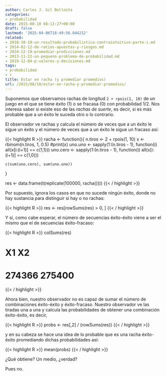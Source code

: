 ```yaml
---
author: Carlos J. Gil Bellosta
categories:
- probabilidad
date: 2015-08-10 08:13:27+00:00
draft: false
lastmod: '2025-04-06T18:49:56.044212'
related:
- 2018-10-10-un-resultado-probabilistico-contraintuitivo-parte-i.md
- 2014-02-12-de-ratios-apuestas-y-riesgos.md
- 2024-12-19-promediar-predicciones.md
- 2013-11-22-un-pequeno-problema-de-probabilidad.md
- 2019-12-04-p-valores-y-decisiones.md
tags:
- probabilidad
- r
title: Estar en racha (y promediar promedios)
url: /2015/08/10/estar-en-racha-y-promediar-promedios/
---
```


Suponemos que observamos rachas de longitud `2 + rpois(1, 10)` de un juego en el que se tiene éxito (1) o se fracasa (0) con probabilidad 1/2. Nos interesa saber si existe eso de las _rachas de suerte_, es decir, si es más probable que a un éxito le suceda otro o lo contrario.

El observador ve rachas y calcula el número de veces que a un éxito le sigue un éxito y el número de veces que a un éxito le sigue un fracaso así:

{{< highlight R >}}
racha <- function(){
    n.tiros <- 2 + rpois(1, 10)
    x <- rbinom(n.tiros, 1, 0.5)
    #print(x)
    uno.uno  <- sapply(1:(n.tiros - 1),
                        function(i) all(x[i:(i+1)] == c(1,1)))
    uno.cero <- sapply(1:(n.tiros - 1),
                        function(i) all(x[i:(i+1)] == c(1,0)))

    c(sum(uno.cero), sum(uno.uno))
}

res <- data.frame(t(replicate(100000, racha())))
{{< / highlight >}}

Por supuesto, ignora los casos en que no sucede ningún éxito, donde no hay sustancia para distinguir si hay o no rachas:

{{< highlight R >}}
res <- res[rowSums(res) > 0, ]
{{< / highlight >}}

Y sí, como cabe esperar, el número de secuencias éxito-éxito viene a ser el mismo que el de secuencias éxito-fracaso:

{{< highlight R >}}
colSums(res)
#    X1     X2
# 274366 275400
{{< / highlight >}}

Ahora bien, nuestro observador no es capaz de sumar el número de combinaciones éxito-éxito y éxito-fracaso. Nuestro observador ve las tiradas una a una y calcula las probabilidades de obtener una combinación éxito-éxito, es decir,

{{< highlight R >}}
probs <- res[,2] / (rowSums(res))
{{< / highlight >}}

y en su cabeza se hace una idea de lo probable que es una racha éxito-éxito promediando dichas probabilidades así:

{{< highlight R >}}
mean(probs)
{{< / highlight >}}

¿Qué obtiene? Un medio, ¿verdad?

Pues no.